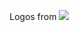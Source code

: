 Logos from [![](https://www.vectorlogo.zone/logos/vectorlogozone/vectorlogozone-wordmark.svg)](https://www.vectorlogo.zone/)
